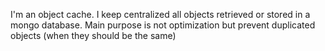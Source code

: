 I'm an object cache. 
I keep centralized all objects retrieved or stored in a mongo database. 
Main purpose is not optimization but prevent duplicated objects (when they should be the same)